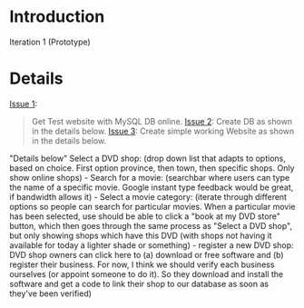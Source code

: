# Introduction #

Iteration 1 (Prototype)


# Details #

[Issue 1](https://code.google.com/p/dvdrentalsa/issues/detail?id=1):
> Get Test website with MySQL DB online.
[Issue 2](https://code.google.com/p/dvdrentalsa/issues/detail?id=2):
> Create DB as shown in the details below.
[Issue 3](https://code.google.com/p/dvdrentalsa/issues/detail?id=3):
> Create simple working Website as shown in the details below.

"Details below"
Select a DVD shop: (drop down list that adapts to options, based on choice. First option province, then town, then specific shops. Only show online shops) - Search for a movie: (searchbar where users can type the name of a specific movie. Google instant type feedback would be great, if bandwidth allows it) - Select a movie category: (iterate through different options so people can search for particular movies. When a particular movie has been selected, use should be able to click a "book at my DVD store" button, which then goes through the same process as "Select a DVD shop", but only showing shops which have this DVD (with shops not having it available for today a lighter shade or something) - register a new DVD shop: DVD shop owners can click here to (a) download or free software and (b) register their business. For now, I think we should verify each business ourselves (or appoint someone to do it). So they download and install the software and get a code to link their shop to our database as soon as they've been verified)